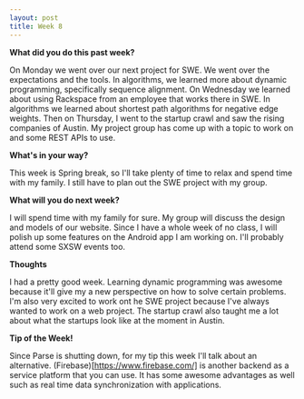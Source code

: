 ```yaml
---
layout: post
title: Week 8
---
```


<b>What did you do this past week?</b>

On Monday we went over our next project for SWE. We went over the expectations and the tools. In algorithms, we learned more about dynamic programming, specifically sequence alignment. On Wednesday we learned about using Rackspace from an employee that works there in SWE. In algorithms we learned about shortest path algorithms for negative edge weights. Then on Thursday, I went to the startup crawl and saw the rising companies of Austin. My project group has come up with a topic to work on and some REST APIs to use.

<b>What's in your way?</b>

This week is Spring break, so I'll take plenty of time to relax and spend time with my family. I still have to plan out the SWE project with my group.

<b>What will you do next week?</b>

I will spend time with my family for sure. My group will discuss the design and models of our website. Since I have a whole week of no class, I will polish up some features on the Android app I am working on. I'll probably attend some SXSW events too.

<b>Thoughts</b>

I had a pretty good week. Learning dynamic programming was awesome because it'll give my a new perspective on how to solve certain problems. I'm also very excited to work ont he SWE project because I've always wanted to work on a web project. The startup crawl also taught me a lot about what the startups look like at the moment in Austin.

<b>Tip of the Week!</b>

Since Parse is shutting down, for my tip this week I'll talk about an alternative. (Firebase)[https://www.firebase.com/] is another backend as a service platform that you can use. It has some awesome advantages as well such as real time data synchronization with applications.
